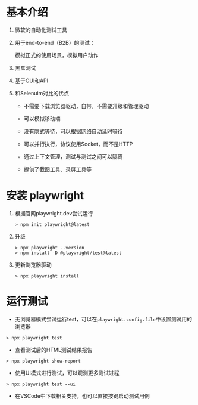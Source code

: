 # 基本介绍

1. 微软的自动化测试工具

2. 用于end-to-end（B2B）的测试：

   模拟正式的使用场景，模拟用户动作

3. 黑盒测试
4. 基于GUI和API
5. 和Selenuim对比的优点

   - 不需要下载浏览器驱动，自带，不需要升级和管理驱动

   - 可以模拟移动端

   - 没有隐式等待，可以根据网络自动延时等待

   - 可以并行执行，协议使用Socket，而不是HTTP

   - 通过上下文管理，测试与测试之间可以隔离

   - 提供了截图工具、录屏工具等

# 安装 playwright

1. 根据官网playwright.dev尝试运行

   ```
   > npm init playwright@latest
   ```

2. 升级

   ```
   > npx playwright --version
   > npm install -D @playwright/test@latest
   ```

3. 更新浏览器驱动

   ```
   > npx playwright install
   ```


# 运行测试

- 无浏览器模式尝试运行test，可以在`playwright.config.file`中设置测试用的浏览器

```
> npx playwright test
```

- 查看测试后的HTML测试结果报告

```
> npx playwright show-report
```

- 使用UI模式进行测试，可以观测更多测试过程

```
> npx playwright test --ui
```

- 在VSCode中下载相关支持，也可以直接按键启动测试用例